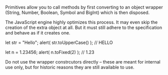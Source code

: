 Primitives allow you to call methods by first converting to an object wrapper (String, Number, Boolean, Symbol and BigInt) which is then disposed.

The JavaScript engine highly optimizes this process. It may even skip the creation of the extra object at all. But it must still adhere to the specification and behave as if it creates one.

let str = "Hello";
alert( str.toUpperCase() ); // HELLO

let n = 1.23456;
alert( n.toFixed(2) ); // 1.23

Do not use the wrapper constrcutors directly – these are meant for internal use only, but for historic reasons they are still available to use.
